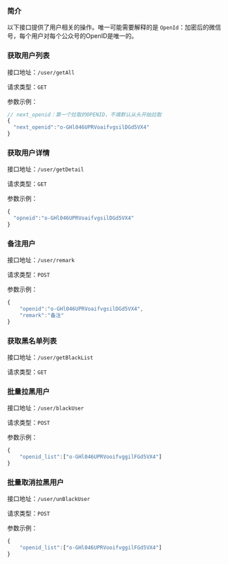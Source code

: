 ### 简介
以下接口提供了用户相关的操作。唯一可能需要解释的是 `OpenId`：加密后的微信号，每个用户对每个公众号的OpenID是唯一的。

### 获取用户列表
接口地址：`/user/getAll`

请求类型：`GET`

参数示例：
```javascript
// next_openid：第一个拉取的OPENID，不填默认从头开始拉取
{
  "next_openid":"o-GHl046UPRVoaifvgsilDGd5VX4" 
}
```

### 获取用户详情
接口地址：`/user/getDetail`

请求类型：`GET`

参数示例：
```javascript
{
  "opneid":"o-GHl046UPRVoaifvgsilDGd5VX4" 
}
```

### 备注用户
接口地址：`/user/remark`

请求类型：`POST`

参数示例：
```javascript
{
	"openid":"o-GHl046UPRVoaifvgsilDGd5VX4",
	"remark":"备注"
}
```

### 获取黑名单列表
接口地址：`/user/getBlackList`

请求类型：`GET`

### 批量拉黑用户
接口地址：`/user/blackUser`

请求类型：`POST`

参数示例：
```javascript
{
	"openid_list":["o-GHl046UPRVooifvggilFGd5VX4"]
}
```

### 批量取消拉黑用户
接口地址：`/user/unBlackUser`

请求类型：`POST`

参数示例：
```javascript
{
	"openid_list":["o-GHl046UPRVooifvggilFGd5VX4"]
}
```